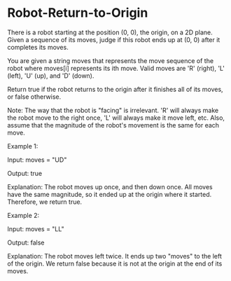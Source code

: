 # Robot-Return-to-Origin

There is a robot starting at the position (0, 0), the origin, on a 2D plane. Given a sequence of its moves, judge if this robot ends up at (0, 0) after it completes its moves.

You are given a string moves that represents the move sequence of the robot where moves[i] represents its ith move. Valid moves are 'R' (right), 'L' (left), 'U' (up), and 'D' (down).

Return true if the robot returns to the origin after it finishes all of its moves, or false otherwise.

Note: The way that the robot is "facing" is irrelevant. 'R' will always make the robot move to the right once, 'L' will always make it move left, etc. Also, assume that the magnitude of the robot's movement is the same for each move.

 

Example 1:

  Input: moves = "UD"
  
  Output: true
  
  Explanation: The robot moves up once, and then down once. All moves have the same magnitude, so it ended up at the origin where it started. Therefore, we return true.
  
Example 2:

Input: moves = "LL"

Output: false

Explanation: The robot moves left twice. It ends up two "moves" to the left of the origin. We return false because it is not at the origin at the end of its moves.
